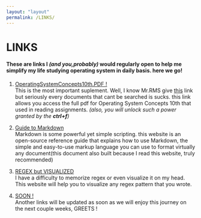 ```yaml
---
layout: "layout"
permalink: /LINKS/
---
```


# LINKS
#### These are links I *(and you,**probably**)* would regularly open to help me simplify my life studying operating system in daily basis. here we go!

1. [OperatingSystemConcepts10th.PDF !](https://ia801902.us.archive.org/28/items/operating-system-concepts-10th/operating-system-concepts-10th.pdf)<br>
This is the most important suplement. Well,  I know Mr.RMS give [this](https://www.os-book.com/OS10/) link but seriously every documents that cant be searched is sucks. this link allows you access the full pdf for Operating System Concepts 10th that used in reading assignments. *(also, you will unlock such a  power granted by the **ctrl+f**)*

2. [Guide to Markdown](https://www.markdownguide.org)<br>
Markdown is some powerful yet simple scripting. this website is an open-source reference guide that explains how to use Markdown, the simple and easy-to-use markup language you can use to format virtually any document(this document also built because I read this website, truly recommended)

3. [REGEX but VISUALIZED](https://www.debuggex.com)<br>
 I have a difficulty to memorize regex or even visualize it on my head. This website will help you to visualize any regex pattern that you wrote.  

4. [SOON !](https://translate.google.com/?hl=id&sl=ja&tl=id&text=soon&op=translate)<br>
Another links will be updated as soon as we will enjoy this journey on the next couple weeks, GREETS ! 

